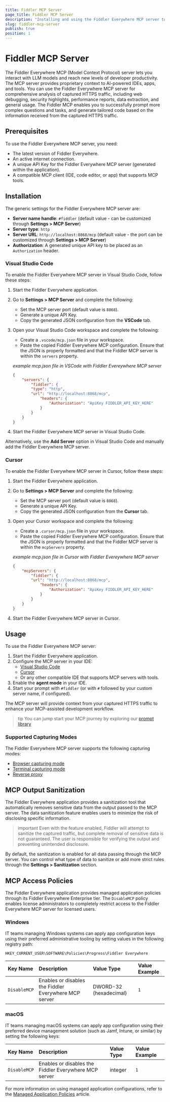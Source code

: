 ```yaml
---
title: Fiddler MCP Server
page_title: Fiddler MCP Server
description: "Installing and using the Fiddler Everywhere MCP server to interact with AI tools."
slug: fiddler-mcp-server
publish: true
position: 1
---
```


# Fiddler MCP Server

The Fiddler Everywhere MCP (Model Context Protocol) server lets you interact with LLM models and reach new levels of developer productivity. The MCP server provides proprietary context to AI-powered IDEs, apps, and tools. You can use the Fiddler Everywhere MCP server for comprehensive analysis of captured HTTPS traffic, including web debugging, security highlights, performance reports, data extraction, and general usage. The Fiddler MCP enables you to successfully prompt more complex questions and tasks, and generate tailored code based on the information received from the captured HTTPS traffic.

## Prerequisites

To use the Fiddler Everywhere MCP server, you need:

- The latest version of Fiddler Everywhere.
- An active internet connection.
- A unique API Key for the Fiddler Everywhere MCP server (generated within the application).
- A compatible MCP client (IDE, code editor, or app) that supports MCP tools.

## Installation

The generic settings for the Fiddler Everywhere MCP server are:

* **Server name handle**: `#fiddler` (default value - can be customized through **Settings > MCP Server**)
* **Server type**: `http`
* **Server URL**: `http://localhost:8868/mcp` (default value - the port can be customized through **Settings > MCP Server**)
* **Authorization**: A generated unique API key to be placed as an `Authorization` header.

### Visual Studio Code

To enable the Fiddler Everywhere MCP server in Visual Studio Code, follow these steps:

1. Start the Fiddler Everywhere application.
2. Go to **Settings > MCP Server** and complete the following:
    * Set the MCP server port (default value is `8868`).
    * Generate a unique API Key.
    * Copy the generated JSON configuration from the **VSCode** tab.
3. Open your Visual Studio Code workspace and complete the following:
    * Create a `.vscode/mcp.json` file in your workspace.
    * Paste the copied Fiddler Everywhere MCP configuration. Ensure that the JSON is properly formatted and that the Fiddler MCP server is within the `servers` property.

    _example mcp.json file in VSCode with Fiddler Evereywhere MCP server_
    ```JSON
    {
        "servers": {
            "fiddler": {
            "type": "http",
            "url": "http://localhost:8868/mcp",
                "headers": {
                    "Authorization": "ApiKey FIDDLER_API_KEY_HERE"
                }
            }
        }
    }
    ```
4. Start the Fiddler Everywhere MCP server in Visual Studio Code.
    
Alternatively, use the **Add Server** option in Visual Studio Code and manually add the Fiddler Everywhere MCP server.

### Cursor

To enable the Fiddler Everywhere MCP server in Cursor, follow these steps:

1. Start the Fiddler Everywhere application.
2. Go to **Settings > MCP Server** and complete the following:
    * Set the MCP server port (default value is `8868`).
    * Generate a unique API Key.
    * Copy the generated JSON configuration from the **Cursor** tab.
3. Open your Cursor workspace and complete the following:
    * Create a `.cursor/mcp.json` file in your workspace.
    * Paste the copied Fiddler Everywhere MCP configuration. Ensure that the JSON is properly formatted and that the Fiddler MCP server is within the `mcpServers` property.

     _example mcp.json file in Cursor with Fiddler Evereywhere MCP server_
    ```JSON
    {
        "mcpServers": {
            "fiddler": {
            "url": "http://localhost:8868/mcp",
                "headers": {
                    "Authorization": "ApiKey FIDDLER_API_KEY_HERE"
                }
            }
        }
    }
    ```
4. Start the Fiddler Everywhere MCP server in Cursor.

## Usage

To use the Fiddler Everywhere MCP server:

1. Start the Fiddler Everywhere application.
2. Configure the MCP server in your IDE:
    * [Visual Studio Code](#visual-studio-code)
    * [Cursor](#cursor)
    * Or any other compatible IDE that supports MCP servers with tools.
3. Enable the **agent mode** in your IDE.
4. Start your prompt with `#fiddler` (or with `#` followed by your custom server name, if configured).

The MCP server will provide context from your captured HTTPS traffic to enhance your MCP-assisted development workflow.

>tip You can jump start your MCP journey by exploring our [prompt library](slug://fiddler_ai_prompt_library)


### Supported Capturing Modes

The Fiddler Everywhere MCP server supports the following capturing modes:

- [Browser capturing mode](slug://capture-browser-traffic)
- [Terminal capturing mode](slug://capture-terminal-traffic)
- [Reverse proxy](slug://fiddler-reverse-proxy)

## MCP Output Sanitization

The Fiddler Everywhere application provides a sanitization tool that automatically removes sensitive data from the output passed to the MCP server. The data sanitization feature enables users to minimize the risk of disclosing specific information.

>important Even with the feature enabled, Fiddler will attempt to sanitize the captured traffic, but complete removal of sensitive data is not guaranteed. The user is responsible for verifying the output and preventing unintended disclosure.

By default, the sanitization is enabled for all data passing through the MCP server. You can control what type of data to sanitize or add more strict rules through the **Settings > Sanitization** section.

## MCP Access Policies

The Fiddler Everywhere application provides managed application policies through its Fiddler Everywhere Enterprise tier. The `DisableMCP` policy enables license administrators to completely restrict access to the Fiddler Everywhere MCP server for licensed users.

### Windows

IT teams managing Windows systems can apply app configuration keys using their preferred administrative tooling by setting values in the following registry path:

```
HKEY_CURRENT_USER\SOFTWARE\Policies\Progress\Fiddler Everywhere
```

| Key Name | Description | Value Type | Value Example |
|:---------|:------------|:-----------|:--------------|
| `DisableMCP` | Enables or disables the Fiddler Everywhere MCP server | DWORD-32 (hexadecimal) | `1` |

### macOS

IT teams managing macOS systems can apply app configuration using their preferred device management solution (such as Jamf, Intune, or similar) by setting the following keys:

| Key Name | Description | Value Type | Value Example |
|:---------|:------------|:-----------|:--------------|
| `DisableMCP` | Enables or disables the Fiddler Everywhere MCP server | integer | `1` |

For more information on using managed application configurations, refer to the [Managed Application Policies](slug://fe-restrict-policies) article.
